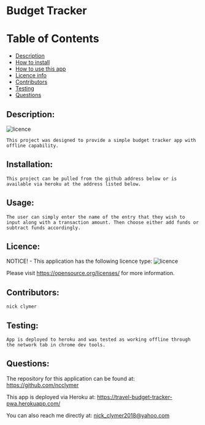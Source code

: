   # Budget Tracker
  
  # Table of Contents
  
  - [Description](#Description)
  - [How to install](#Installation)
  - [How to use this app](#Usage)
  - [Licence info](#Licence)
  - [Contributors](#Contributors)
  - [Testing](#Testing)
  - [Questions](#Questions)
  
  ## Description:
  ![licence](https://img.shields.io/badge/License-MIT-blue.svg "Licence Badge")

    This project was designed to provide a simple budget tracker app with offline capability.

  ## Installation:
    This project can be pulled from the github address below or is available via heroku at the address listed below.

  ## Usage:
    The user can simply enter the name of the entry that they wish to input along with a transaction amount. Then choose either add funds or subtract funds accordingly.

  ## Licence:
  NOTICE! - This application has the following licence type: ![licence](https://img.shields.io/badge/License-MIT-blue.svg "Licence Badge")

  Please visit https://opensource.org/licenses/ for more information.

  ## Contributors:
    nick clymer

  ## Testing:
    App is deployed to heroku and was tested as working offline through the network tab in chrome dev tools.
    
  ## Questions:
  The repository for this application can be found at: https://github.com/ncclymer

  This app is deployed via Heroku at: https://travel-budget-tracker-pwa.herokuapp.com/

  You can also reach me directly at: nick_clymer2018@yahoo.com
  